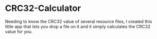 # CRC32-Calculator
Needing to know the CRC32 value of several resource files, I created this little app that lets you drop a file on it and it simply calculates the CRC32 value for you.
